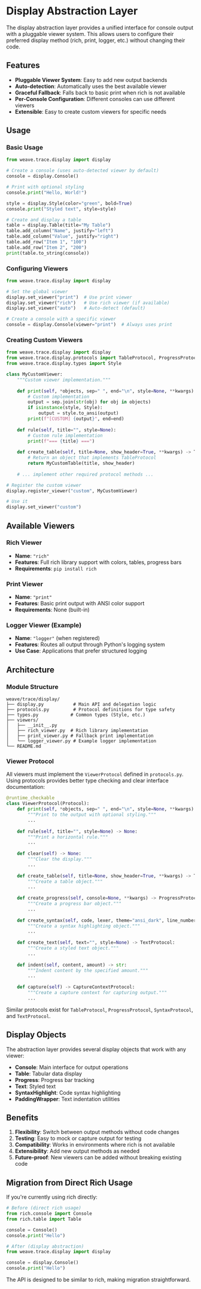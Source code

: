 # Display Abstraction Layer

The display abstraction layer provides a unified interface for console output with a pluggable viewer system. This allows users to configure their preferred display method (rich, print, logger, etc.) without changing their code.

## Features

- **Pluggable Viewer System**: Easy to add new output backends
- **Auto-detection**: Automatically uses the best available viewer
- **Graceful Fallback**: Falls back to basic print when rich is not available
- **Per-Console Configuration**: Different consoles can use different viewers
- **Extensible**: Easy to create custom viewers for specific needs

## Usage

### Basic Usage

```python
from weave.trace.display import display

# Create a console (uses auto-detected viewer by default)
console = display.Console()

# Print with optional styling
console.print("Hello, World!")

style = display.Style(color="green", bold=True)
console.print("Styled text", style=style)

# Create and display a table
table = display.Table(title="My Table")
table.add_column("Name", justify="left")
table.add_column("Value", justify="right")
table.add_row("Item 1", "100")
table.add_row("Item 2", "200")
print(table.to_string(console))
```

### Configuring Viewers

```python
from weave.trace.display import display

# Set the global viewer
display.set_viewer("print")  # Use print viewer
display.set_viewer("rich")   # Use rich viewer (if available)
display.set_viewer("auto")   # Auto-detect (default)

# Create a console with a specific viewer
console = display.Console(viewer="print")  # Always uses print
```

### Creating Custom Viewers

```python
from weave.trace.display import display
from weave.trace.display.protocols import TableProtocol, ProgressProtocol
from weave.trace.display.types import Style

class MyCustomViewer:
    """Custom viewer implementation."""
    
    def print(self, *objects, sep=" ", end="\n", style=None, **kwargs):
        # Custom implementation
        output = sep.join(str(obj) for obj in objects)
        if isinstance(style, Style):
            output = style.to_ansi(output)
        print(f"[CUSTOM] {output}", end=end)
    
    def rule(self, title="", style=None):
        # Custom rule implementation
        print(f"=== {title} ===")
    
    def create_table(self, title=None, show_header=True, **kwargs) -> TableProtocol:
        # Return an object that implements TableProtocol
        return MyCustomTable(title, show_header)
    
    # ... implement other required protocol methods ...

# Register the custom viewer
display.register_viewer("custom", MyCustomViewer)

# Use it
display.set_viewer("custom")
```

## Available Viewers

### Rich Viewer

- **Name**: `"rich"`
- **Features**: Full rich library support with colors, tables, progress bars
- **Requirements**: `pip install rich`

### Print Viewer

- **Name**: `"print"`
- **Features**: Basic print output with ANSI color support
- **Requirements**: None (built-in)

### Logger Viewer (Example)

- **Name**: `"logger"` (when registered)
- **Features**: Routes all output through Python's logging system
- **Use Case**: Applications that prefer structured logging

## Architecture

### Module Structure

```
weave/trace/display/
├── display.py           # Main API and delegation logic
├── protocols.py         # Protocol definitions for type safety
├── types.py            # Common types (Style, etc.)
├── viewers/
│   ├── __init__.py
│   ├── rich_viewer.py  # Rich library implementation
│   ├── print_viewer.py # Fallback print implementation
│   └── logger_viewer.py # Example logger implementation
└── README.md
```

### Viewer Protocol

All viewers must implement the `ViewerProtocol` defined in `protocols.py`. Using protocols provides better type checking and clear interface documentation:

```python
@runtime_checkable
class ViewerProtocol(Protocol):
    def print(self, *objects, sep=" ", end="\n", style=None, **kwargs) -> None:
        """Print to the output with optional styling."""
        ...
        
    def rule(self, title="", style=None) -> None:
        """Print a horizontal rule."""
        ...
        
    def clear(self) -> None:
        """Clear the display."""
        ...
        
    def create_table(self, title=None, show_header=True, **kwargs) -> TableProtocol:
        """Create a table object."""
        ...
        
    def create_progress(self, console=None, **kwargs) -> ProgressProtocol:
        """Create a progress bar object."""
        ...
        
    def create_syntax(self, code, lexer, theme="ansi_dark", line_numbers=False) -> SyntaxProtocol:
        """Create a syntax highlighting object."""
        ...
        
    def create_text(self, text="", style=None) -> TextProtocol:
        """Create a styled text object."""
        ...
        
    def indent(self, content, amount) -> str:
        """Indent content by the specified amount."""
        ...
        
    def capture(self) -> CaptureContextProtocol:
        """Create a capture context for capturing output."""
        ...
```

Similar protocols exist for `TableProtocol`, `ProgressProtocol`, `SyntaxProtocol`, and `TextProtocol`.

## Display Objects

The abstraction layer provides several display objects that work with any viewer:

- **Console**: Main interface for output operations
- **Table**: Tabular data display
- **Progress**: Progress bar tracking
- **Text**: Styled text
- **SyntaxHighlight**: Code syntax highlighting
- **PaddingWrapper**: Text indentation utilities

## Benefits

1. **Flexibility**: Switch between output methods without code changes
2. **Testing**: Easy to mock or capture output for testing
3. **Compatibility**: Works in environments where rich is not available
4. **Extensibility**: Add new output methods as needed
5. **Future-proof**: New viewers can be added without breaking existing code

## Migration from Direct Rich Usage

If you're currently using rich directly:

```python
# Before (direct rich usage)
from rich.console import Console
from rich.table import Table

console = Console()
console.print("Hello")

# After (display abstraction)
from weave.trace.display import display

console = display.Console()
console.print("Hello")
```

The API is designed to be similar to rich, making migration straightforward.

